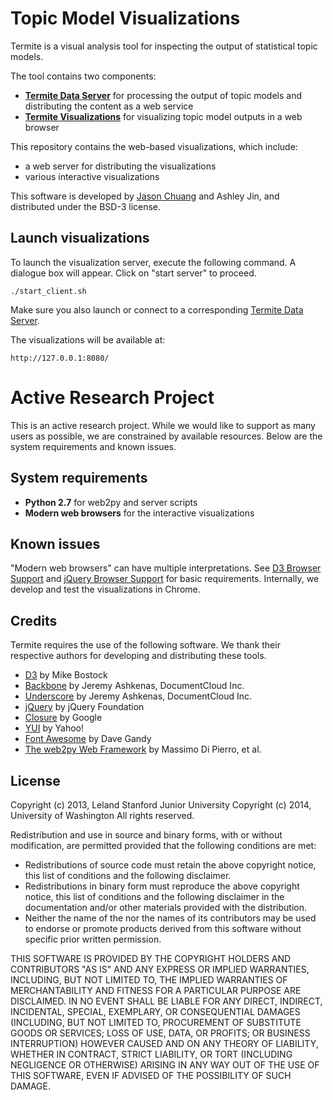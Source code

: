 Topic Model Visualizations
==========================

Termite is a visual analysis tool for inspecting the output of statistical topic models.

The tool contains two components:
  * **[Termite Data Server](http://github.com/uwdata/termite-data-server)** for processing the output of topic models and distributing the content as a web service
  * **[Termite Visualizations](http://github.com/uwdata/termite-visualizations)** for visualizing topic model outputs in a web browser

This repository contains the web-based visualizations, which include:
  * a web server for distributing the visualizations
  * various interactive visualizations

This software is developed by [Jason Chuang](http://jason.chuang.ca) and Ashley Jin, and distributed under the BSD-3 license.

Launch visualizations
---------------------

To launch the visualization server, execute the following command. A dialogue box will appear. Click on "start server" to proceed.

```
./start_client.sh
```

Make sure you also launch or connect to a corresponding [Termite Data Server](https://github.com/uwdata/termite-server).

The visualizations will be available at:

```
http://127.0.0.1:8080/
```

Active Research Project
=======================

This is an active research project. While we would like to support as many users as possible, we are constrained by available resources. Below are the system requirements and known issues.

System requirements
-------------------

  * **Python 2.7** for web2py and server scripts
  * **Modern web browsers** for the interactive visualizations

Known issues
------------

"Modern web browsers" can have multiple interpretations. See [D3 Browser Support](https://github.com/mbostock/d3/wiki#wiki-browser-support) and [jQuery Browser Support](http://jquery.com/browser-support/) for basic requirements. Internally, we develop and test the visualizations in Chrome.

Credits
-------

Termite requires the use of the following software. We thank their respective authors for developing and distributing these tools.

  * [D3](http://d3js.org) by Mike Bostock
  * [Backbone](http://backbonejs.org) by Jeremy Ashkenas, DocumentCloud Inc.
  * [Underscore](http://underscorejs.org) by Jeremy Ashkenas, DocumentCloud Inc.
  * [jQuery](http://jquery.com) by jQuery Foundation
  * [Closure](https://developers.google.com/closure/compiler) by Google
  * [YUI](http://yuilibrary.com) by Yahoo!
  * [Font Awesome](http://fontawesome.io) by Dave Gandy  
  * [The web2py Web Framework](http://web2py.com) by Massimo Di Pierro, et al.

License
-------

Copyright (c) 2013, Leland Stanford Junior University
Copyright (c) 2014, University of Washington
All rights reserved.

Redistribution and use in source and binary forms, with or without
modification, are permitted provided that the following conditions are met:
  * Redistributions of source code must retain the above copyright
    notice, this list of conditions and the following disclaimer.
  * Redistributions in binary form must reproduce the above copyright
    notice, this list of conditions and the following disclaimer in the
    documentation and/or other materials provided with the distribution.
  * Neither the name of the <organization> nor the
    names of its contributors may be used to endorse or promote products
    derived from this software without specific prior written permission.

THIS SOFTWARE IS PROVIDED BY THE COPYRIGHT HOLDERS AND CONTRIBUTORS "AS IS" AND
ANY EXPRESS OR IMPLIED WARRANTIES, INCLUDING, BUT NOT LIMITED TO, THE IMPLIED
WARRANTIES OF MERCHANTABILITY AND FITNESS FOR A PARTICULAR PURPOSE ARE
DISCLAIMED. IN NO EVENT SHALL <COPYRIGHT HOLDER> BE LIABLE FOR ANY
DIRECT, INDIRECT, INCIDENTAL, SPECIAL, EXEMPLARY, OR CONSEQUENTIAL DAMAGES
(INCLUDING, BUT NOT LIMITED TO, PROCUREMENT OF SUBSTITUTE GOODS OR SERVICES;
LOSS OF USE, DATA, OR PROFITS; OR BUSINESS INTERRUPTION) HOWEVER CAUSED AND
ON ANY THEORY OF LIABILITY, WHETHER IN CONTRACT, STRICT LIABILITY, OR TORT
(INCLUDING NEGLIGENCE OR OTHERWISE) ARISING IN ANY WAY OUT OF THE USE OF THIS
SOFTWARE, EVEN IF ADVISED OF THE POSSIBILITY OF SUCH DAMAGE.
